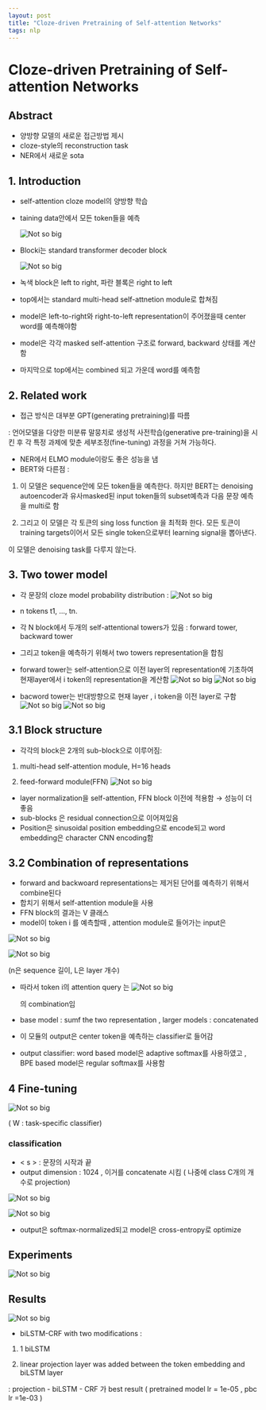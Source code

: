 ```yaml
---
layout: post
title: "Cloze-driven Pretraining of Self-attention Networks"
tags: nlp
---
```


# Cloze-driven Pretraining of Self-attention Networks

## Abstract

- 양방향 모델의 새로운 접근방법 제시
- cloze-style의 reconstruction task
- NER에서 새로운 sota

## 1. Introduction

- self-attention cloze model의 양방향 학습
- taining data안에서 모든 token들을 예측

	![Not so big](../image/0/1.png)

- Blocki는 standard transformer decoder block

    ![Not so big](../image/0/0.png)

- 녹색 block은 left to right, 파란 블록은 right to left
- top에서는 standard multi-head self-attnetion module로 합쳐짐
- model은 left-to-right와 right-to-left representation이 주어졌을때 center word를 예측해야함
- model은 각각 masked self-attention 구조로 forward, backward 상태를 계산함
- 마지막으로 top에서는 combined 되고 가운데 word를 예측함

## 2. Related work

- 접근 방식은 대부분 GPT(generating pretraining)를 따름

: 언어모델을 다양한 미분류 말뭉치로 생성적 사전학습(generative pre-training)을 시킨 후 각 특정 과제에 맞춘 세부조정(fine-tuning) 과정을 거쳐 가능하다.

- NER에서 ELMO module이랑도 좋은 성능을 냄
- BERT와 다른점 :

1) 이 모델은 sequence안에 모든 token들을 예측한다. 하지만 BERT는 denoising autoencoder과 유사masked된 input token들의 subset예측과 다음 문장 예측을  multi로 함

2) 그리고 이 모델은 각 토큰의 sing loss function 을 최적화 한다. 모든 토큰이 training targets이어서 모든 single token으로부터 learning signal을 뽑아낸다. 

이 모델은 denoising task를 다루지 않는다.

## 3. Two tower model

- 각 문장의 cloze model probability distribution :
![Not so big](../image/0/2.png)

- n tokens t1, ..., tn.
- 각 N block에서 두개의 self-attentional towers가 있음 : forward tower, backward tower
- 그리고 token을 예측하기 위해서 two towers representation을 합침
- forward tower는 self-attention으로 이전 layer의 representation에 기초하여 현재layer에서 i token의 representation을 계산함	
    ![Not so big](../image/0/3.png)
    ![Not so big](../image/0/4.png)

- bacword tower는 반대방향으로 현재 layer , i token을 이전 layer로 구함
	![Not so big](../image/0/5.png)
    ![Not so big](../image/0/6.png)
## 3.1 Block structure

- 각각의 block은 2개의 sub-block으로 이루어짐:

1)  multi-head self-attention module, H=16 heads

2)  feed-forward module(FFN)
![Not so big](../image/0/7.png)

- layer normalization을 self-attention, FFN block 이전에 적용함 → 성능이 더 좋음
- sub-blocks 은 residual connection으로 이어져있음
- Position은 sinusoidal position embedding으로 encode되고 word embedding은  character CNN encoding함

## 3.2 Combination of representations

- forward and backwoard representations는 제거된 단어를 예측하기 위해서 combine된다
- 합치기 위해서 self-attention module을 사용
- FFN block의 결과는 V 클래스
- model이 token i 를 예측할때 , attention module로 들어가는 input은

![Not so big](../image/0/8.png)

![Not so big](../image/0/9.png)

(n은 sequence 길이, L은 layer 개수)

- 따라서 token i의 attention query 는
	![Not so big](../image/0/10.png)
    
    의 combination임

- base model : sumf the two representation , larger models : concatenated
- 이 모듈의 output은 center token을 예측하는 classifier로 들어감
- output classifier: word based model은  adaptive softmax를 사용하였고 , BPE based model은 regular softmax를 사용함

## 4  Fine-tuning
![Not so big](../image/0/11.png)

( W : task-specific classifier)

### classification

- < s > : 문장의 시작과 끝
- output dimension : 1024 , 이거를  concatenate 시킴  ( 나중에 class C개의 개수로 projection)

![Not so big](../image/0/12.png)

![Not so big](../image/0/13.png)

- output은 softmax-normalized되고 model은 cross-entropy로 optimize

## Experiments

![Not so big](../image/0/14.png)

## Results

![Not so big](../image/0/15.png)

- biLSTM-CRF with two modifications :

1) 1 biLSTM

2) linear projection layer was added between the token embedding and biLSTM layer

: projection - biLSTM - CRF 가 best result ( pretrained model lr = 1e-05 , pbc lr =1e-03 )